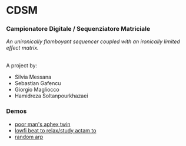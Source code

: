 # CDSM
<h3><b>Campionatore Digitale / Sequenziatore Matriciale </b> </h3>
<i>An unironically flamboyant sequencer coupled with an ironically limited effect matrix.</i>

<p>
<br>
A project by:
<ul>
<li>Silvia Messana </li>
<li>Sebastian Gafencu</li>
<li>Giorgio Magliocco</li>
<li>Hamidreza Soltanpourkhazaei</li>
</ul>
</p>
<p>
<h3>Demos</h3>
<ul>
<li><a href="https://www.youtube.com/watch?v=ML3bBrknKvI">poor man's aphex twin</a></li>
<li><a href="https://www.youtube.com/watch?v=ucPkcD4G760">lowfi beat to relax/study actam to</a></li>
<li><a href="https://www.youtube.com/watch?v=0VkEMuOu0so">random arp</a></li>
</ul>
</p>
